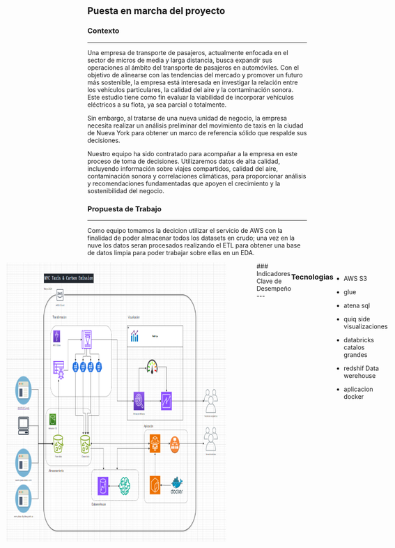 <p align="center">
<img src=""  >
</p>

## Puesta en marcha del proyecto

### Contexto
---
Una empresa de transporte de pasajeros, actualmente enfocada en el sector de micros de media y larga distancia, busca expandir sus operaciones al ámbito del transporte de pasajeros en automóviles. Con el objetivo de alinearse con las tendencias del mercado y promover un futuro más sostenible, la empresa está interesada en investigar la relación entre los vehículos particulares, la calidad del aire y la contaminación sonora. Este estudio tiene como fin evaluar la viabilidad de incorporar vehículos eléctricos a su flota, ya sea parcial o totalmente.

Sin embargo, al tratarse de una nueva unidad de negocio, la empresa necesita realizar un análisis preliminar del movimiento de taxis en la ciudad de Nueva York para obtener un marco de referencia sólido que respalde sus decisiones.

Nuestro equipo ha sido contratado para acompañar a la empresa en este proceso de toma de decisiones. Utilizaremos datos de alta calidad, incluyendo información sobre viajes compartidos, calidad del aire, contaminación sonora y correlaciones climáticas, para proporcionar análisis y recomendaciones fundamentadas que apoyen el crecimiento y la sostenibilidad del negocio.

### Propuesta de Trabajo
---
Como equipo tomamos la decicion utilizar el servicio de AWS con la finalidad de poder almacenar todos los datasets en crudo; una vez en la nuve los datos seran procesados realizando el ETL para obtener una base de datos limpia para poder trabajar sobre ellas en un EDA.

<div style="display: flex; justify-content: center;">
<img src="Imagenes_1\Architecture_01.png" width="640" height="640" style="margin-right: 70px;">

<p align="center">
  <img src="Imagenes_1/Architecture_01.png" width="840" height="840" />
</p>
### Indicadores Clave de Desempeño
---


### Tecnologias
---
- AWS S3 
- glue
- atena sql
- quiq side visualizaciones

- databricks catalos grandes
- redshif Data werehouse

- aplicacion docker 




